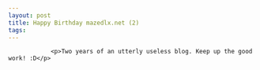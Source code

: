 ```yaml
---
layout: post
title: Happy Birthday mazedlx.net (2)
tags:
---
```



                <p>Two years of an utterly useless blog. Keep up the good work! :D</p>
